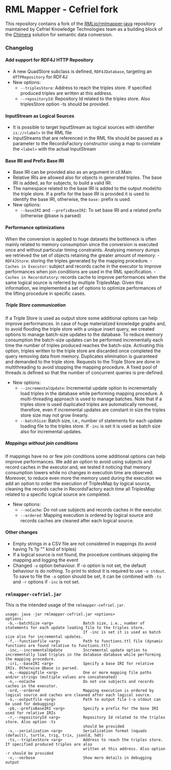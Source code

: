 # RML Mapper - Cefriel fork

This repository contains a fork of the [RMLio/rmlmapper-java](https://github.com/RMLio/rmlmapper-java) repository maintained by Cefriel Knowledge Technologies team as a building block of the [Chimera](https://github.com/cefriel/chimera) solution for semantic data conversion.

### Changelog ###

#### Add support for RDF4J HTTP Repository ####
- A new QuadStore subclass is defined, `RDF4JDatabase`, targeting an `HTTPRepository` for RDF4J
- New options:
    - `--triplesStore`: Address to reach the triples store. If specified produced triples are written at this address.
    - `--repositoryId`: Repository Id related to the triples store. Also triplesStore option -ts should be provided.

#### InputStream as Logical Sources ####
- It is possible to target InputStream as logical sources with identifier  `is://<label>` in the RML file
- InputStreams that are referenced in the RML file should be passed as a parameter to the RecordsFactory constructor using a map to correlate the `<label>` with the actual InputStream

#### Base IRI and Prefix Base IRI ####
- Base IRI can be provided also as an argument in cli.Main
- Relative IRIs are allowed also for objects in generated triples. The base IRI is added, as for subjects, to build a valid IRI.
- The namespace related to the base IRI is added to the output model/to the triple store. If a prefix for the base IRI is provided it is used to identify the base IRI, otherwise, the `base:` prefix is used.
- New options:
    - `--baseIRI` and `--prefixBaseIRI`: To set base IRI and a related prefix (otherwise @base is parsed)
    
#### Performance optimizations #### 
When the conversion is applied to huge datasets the bottleneck is often mainly related to memory consumption since the conversion is executed once and without particular timing constraints. Analysing memory dumps we retrieved the set of objects retaining the greater amount of memory: 
    - `RDF4JStore`: storing the triples generated by the mapping procedure. 
    - `Caches in Executor`: subject and records cache in the executor to improve performances when join conditions are used in the RML specification. 
    - `Caches in RecordsFatory`: records cache to improve performances when the same logical source is referred by multiple TriplesMap. 
Given this information, we implemented a set of options to optimize performances of the lifting procedure in specific cases.

##### Triple Store communication #####
If a Triple Store is used as output store some additional options can help improve performances. In case of huge materialized knowledge graphs and, to avoid flooding the triple store with a unique insert query, we created options to manage batch-size updates to the database. To reduce memory consumption the batch-size updates can be performed incrementally each time the number of triples produced reaches the batch-size. Activating this option, triples written to the triple store are discarded once completed the query removing data from memory. Duplicates elimination is guaranteed and demanded to the triple store. Requests to the Triple Store are done in multithreading to avoid stopping the mapping procedure. A fixed pool of threads is defined so that the number of concurrent queries is pre-defined.
- New options:
    - `--incrementalUpdate`: Incremental update option to incrementally load triples in the database while performing mapping procedure. A multi-threading approach is used to manage batches. Note that if a triples store is used duplicated triples are automatically removed, therefore, even if incremental updates are constant in size the triples store size may not grow linearly.
    - `--batchSize`: Batch size, i.e., number of statements for each update loading file to the triples store. If `-inc` is set it is used as batch size also for incremental updates.
    
##### Mappings without join conditions #####
If mappings have no or few join conditions some additional options can help improve performances. We add an option to avoid using subjects and record caches in the executor and, we tested it noticing that memory consumption lowers while no changes in execution time are observed. Moreover, to reduce even more the memory used during the execution we add an option to order the execution of TriplesMap by logical source, cleaning the records cache in RecordsFactory each time all TriplesMap related to a specific logical source are completed.
- New options:
    - `--noCache`: Do not use subjects and records caches in the executor.
    - `--ordered`: Mapping execution is ordered by logical source and records caches are cleaned after each logical source.

#### Other changes ####
- Empty strings in a CSV file are not considered in mappings (to avoid having ?s ?p "" kind of triples)
- If a logical source is not found, the procedure continues skipping the mapping and logging the event
- Changed `-o` option behaviour. If -o option is not set, the default behaviour is do nothing. To print to stdout it is required to use `-o stdout`. To save to file the `-o` option should be set, it can be combined with `-ts` and `-r` options if `-inc` is not set.

### `rmlmapper-cefriel.jar` ###
This is the intended usage of the `rmlmapper-cefriel.jar`.
```
usage: java -jar rmlmapper-cefriel.jar <options>
options:
 -b,--batchSize <arg>             Batch size, i.e., number of statements for each update loading file to the triples store. 
                                  If -inc is set it is used as batch size also for incremental updates. 
 -f,--functionfile <arg>          Path to functions.ttl file (dynamic functions are found relative to functions.ttl)
 -inc,--incrementalUpdate         Incremental update option to incrementally load triples in the database database while performing                                       the mapping procedure.
 -iri,--baseIRI <arg>             Specify a base IRI for relative IRIs. Otherwise @base is parsed.
 -m,--mappingfile <arg>           One or more mapping file paths and/or strings (multiple values are concatenated)
 -n,--noCache                     Do not use subjects and records caches in the executor. 
 -ord,--ordered                   Mapping execution is ordered by logical source and caches are cleaned after each logical source.
 -o,--outputfile <arg>            Path to output file (-o stdout can be used for debugging)
 -pb,--prefixBaseIRI <arg>        Specify a prefix for the base IRI used for relative IRIs
 -r,--repositoryId <arg>          Repository Id related to the triples store. Also option -ts
                                  should be provided
 -s,--serialization <arg>         Serialization format (nquads (default), turtle, trig, trix, jsonld, hdt)
 -ts,--triplesStore <arg>         Address to reach the triples store. If specified produced triples are also
                                  written at this address. Also option -r should be provided
 -v,--verbose                     Show more details in debugging output
 ```
